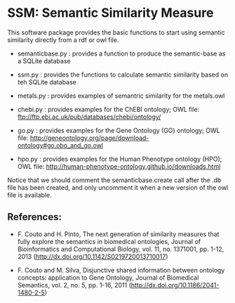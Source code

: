 # SSM: Semantic Similarity Measure



This software package provides the basic functions to start using semantic similarity directly from a rdf or owl file. 

- semanticbase.py : provides a function to produce the semantic-base as a SQLite database 

- ssm.py : provides the functions to calculate semantic similarity based on teh SQLite database

- metals.py : provides examples of semantric similarity for the metals.owl 

- chebi.py : provides examples for the ChEBI ontology; OWL file:  ftp://ftp.ebi.ac.uk/pub/databases/chebi/ontology/

- go.py : provides examples for the Gene Ontology (GO) ontology; OWL file: http://geneontology.org/page/download-ontology#go.obo_and_go.owl

- hpo.py : provides examples for the Human Phenotype ontology (HPO); OWL file: http://human-phenotype-ontology.github.io/downloads.html

Notice that we should comment the semanticbase.create call after the .db file has been created, and only uncomment it when a new version of the owl file is available.
 
## References: 

- F. Couto and H. Pinto, The next generation of similarity measures that fully explore the semantics in biomedical ontologies, Journal of Bioinformatics and Computational Biology, vol. 11, no. 1371001, pp. 1-12, 2013 (http://dx.doi.org/10.1142/S0219720013710017)

- F. Couto and M. Silva, Disjunctive shared information between ontology concepts: application to Gene Ontology, Journal of Biomedical Semantics, vol. 2, no. 5, pp. 1-16, 2011 (http://dx.doi.org/10.1186/2041-1480-2-5)
